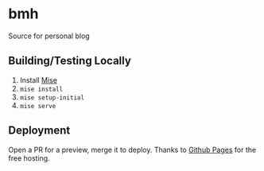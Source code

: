 # bmh

Source for personal blog

## Building/Testing Locally

1. Install [Mise](https://mise.jdx.dev/)
2. `mise install`
3. `mise setup-initial`
5. `mise serve`

## Deployment

Open a PR for a preview, merge it to deploy. Thanks to [Github Pages](https://pages.github.com/) for
the free hosting.
